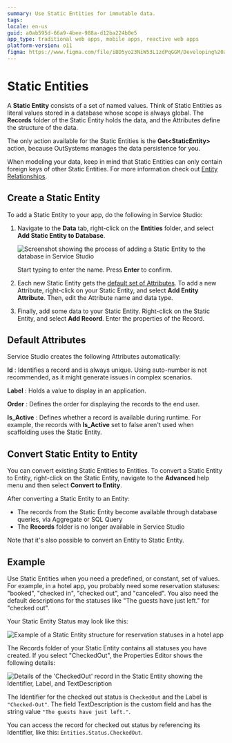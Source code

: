 ```yaml
---
summary: Use Static Entities for immutable data.
tags:
locale: en-us
guid: a0ab595d-66a9-4bee-988a-d12ba224b0e5
app_type: traditional web apps, mobile apps, reactive web apps
platform-version: o11
figma: https://www.figma.com/file/iBD5yo23NiW53L1zdPqGGM/Developing%20an%20Application?node-id=1275:18338
---
```


# Static Entities

A **Static Entity** consists of a set of named values. Think of Static Entities as literal values stored in a database whose scope is always global. The **Records** folder of the Static Entity holds the data, and the Attributes define the structure of the data.

The only action available for the Static Entities is the **Get&lt;StaticEntity&gt;** action, because OutSystems manages the data persistence for you.

When modeling your data, keep in mind that Static Entities can only contain foreign keys of other Static Entities. For more information check out [Entity Relationships](relationship/intro.md).


## Create a Static Entity

To add a Static Entity to your app, do the following in Service Studio:

1. Navigate to the **Data** tab, right-click on the **Entities** folder, and select **Add Static Entity to Database**.

    ![Screenshot showing the process of adding a Static Entity to the database in Service Studio](images/add-static-entity-ss.png "Adding a Static Entity in Service Studio")

    Start typing to enter the name. Press **Enter** to confirm.

1. Each new Static Entity gets the [default set of Attributes](#default-attributes). To add a new Attribute, right-click on your Static Entity, and select **Add Entity Attribute**. Then, edit the Attribute name and data type.

1. Finally, add some data to your Static Entity. Right-click on the Static Entity, and select **Add Record**. Enter the properties of the Record.

## Default Attributes

Service Studio creates the following Attributes automatically:

**Id**
:   Identifies a record and is always unique. Using auto-number is not recommended, as it might generate issues in complex scenarios.

**Label**
:   Holds a value to display in an application.

**Order**
:   Defines the order for displaying the records to the end user.

**Is_Active**
:   Defines whether a record is available during runtime. For example, the records with **Is_Active** set to false aren't used when scaffolding uses the Static Entity.


## Convert Static Entity to Entity

You can convert existing Static Entities to Entities. To convert a Static Entity to Entity, right-click on the Static Entity, navigate to the **Advanced** help menu and then select **Convert to Entity**. 

After converting a Static Entity to an Entity:

* The records from the Static Entity become available through database queries, via Aggregate or SQL Query 
* The **Records** folder is no longer available in Service Studio

Note that it's also possible to convert an Entity to Static Entity.

## Example

Use Static Entities when you need a predefined, or constant, set of values. For example, in a hotel app, you probably need some reservation statuses: "booked", "checked in", "checked out", and "canceled". You also need the default descriptions for the statuses like "The guests have just left." for "checked out".

Your Static Entity Status may look like this:

![Example of a Static Entity structure for reservation statuses in a hotel app](images/static-entity-example.png "Static Entity Example")

The Records folder of your Static Entity contains all statuses you have created. If you select "CheckedOut", the Properties Editor shows the following details:

![Details of the 'CheckedOut' record in the Static Entity showing the Identifier, Label, and TextDescription](images/static-entity-record-example.png "Static Entity Record Details")

The Identifier for the checked out status is `CheckedOut` and the Label is `"Checked-Out"`. The field TextDescription is the custom field and has the string value `"The guests have just left."`.

You can access the record for checked out status by referencing its Identifier, like this: `Entities.Status.CheckedOut`.
